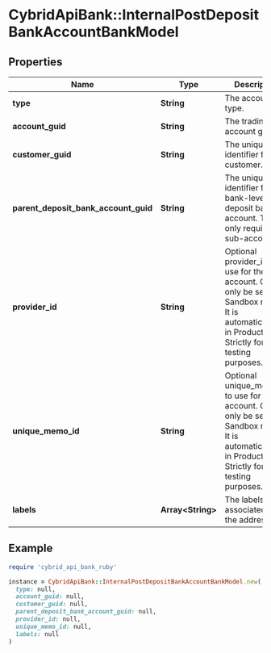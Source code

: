 # CybridApiBank::InternalPostDepositBankAccountBankModel

## Properties

| Name | Type | Description | Notes |
| ---- | ---- | ----------- | ----- |
| **type** | **String** | The account type. | [optional] |
| **account_guid** | **String** | The trading account guid. |  |
| **customer_guid** | **String** | The unique identifier for the customer. | [optional] |
| **parent_deposit_bank_account_guid** | **String** | The unique identifier for the bank-level deposit bank account. This is only required for sub-accounts. | [optional] |
| **provider_id** | **String** | Optional provider_id to use for the account.  Can only be set in Sandbox mode. It is automatically set in Production. Strictly for testing purposes. | [optional] |
| **unique_memo_id** | **String** | Optional unique_memo_id to use for the account.  Can only be set in Sandbox mode. It is automatically set in Production. Strictly for testing purposes. | [optional] |
| **labels** | **Array&lt;String&gt;** | The labels associated with the address. | [optional] |

## Example

```ruby
require 'cybrid_api_bank_ruby'

instance = CybridApiBank::InternalPostDepositBankAccountBankModel.new(
  type: null,
  account_guid: null,
  customer_guid: null,
  parent_deposit_bank_account_guid: null,
  provider_id: null,
  unique_memo_id: null,
  labels: null
)
```

